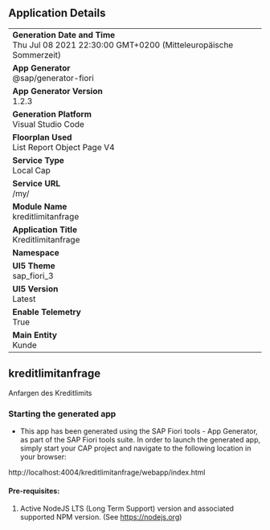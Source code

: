 ## Application Details
|               |
| ------------- |
|**Generation Date and Time**<br>Thu Jul 08 2021 22:30:00 GMT+0200 (Mitteleuropäische Sommerzeit)|
|**App Generator**<br>@sap/generator-fiori|
|**App Generator Version**<br>1.2.3|
|**Generation Platform**<br>Visual Studio Code|
|**Floorplan Used**<br>List Report Object Page V4|
|**Service Type**<br>Local Cap|
|**Service URL**<br>/my/
|**Module Name**<br>kreditlimitanfrage|
|**Application Title**<br>Kreditlimitanfrage|
|**Namespace**<br>|
|**UI5 Theme**<br>sap_fiori_3|
|**UI5 Version**<br>Latest|
|**Enable Telemetry**<br>True|
|**Main Entity**<br>Kunde|

## kreditlimitanfrage

Anfargen des Kreditlimits

### Starting the generated app

-   This app has been generated using the SAP Fiori tools - App Generator, as part of the SAP Fiori tools suite.  In order to launch the generated app, simply start your CAP project and navigate to the following location in your browser:

http://localhost:4004/kreditlimitanfrage/webapp/index.html

#### Pre-requisites:

1. Active NodeJS LTS (Long Term Support) version and associated supported NPM version.  (See https://nodejs.org)


